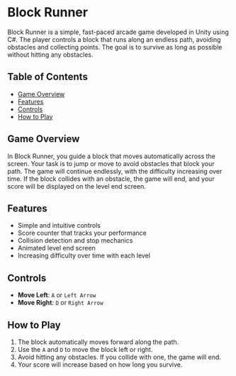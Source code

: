 # Block Runner

Block Runner is a simple, fast-paced arcade game developed in Unity using C#. The player controls a block that runs along an endless path, avoiding obstacles and collecting points. The goal is to survive as long as possible without hitting any obstacles.

## Table of Contents

- [Game Overview](#game-overview)
- [Features](#features)
- [Controls](#controls)
- [How to Play](#how-to-play)

## Game Overview

In Block Runner, you guide a block that moves automatically across the screen. Your task is to jump or move to avoid obstacles that block your path. The game will continue endlessly, with the difficulty increasing over time. If the block collides with an obstacle, the game will end, and your score will be displayed on the level end screen.

## Features

- Simple and intuitive controls
- Score counter that tracks your performance
- Collision detection and stop mechanics
- Animated level end screen
- Increasing difficulty over time with each level

## Controls

- **Move Left**: `A` or `Left Arrow`
- **Move Right**: `D` or `Right Arrow`

## How to Play

1. The block automatically moves forward along the path.
2. Use the  `A` and `D` to move the block left or right.
3. Avoid hitting any obstacles. If you collide with one, the game will end.
4. Your score will increase based on how long you survive.

